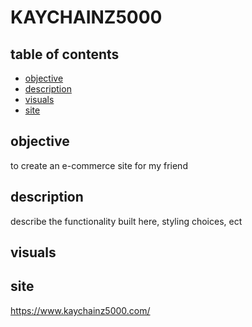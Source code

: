 # KAYCHAINZ5000

## table of contents
- [objective](#objective)
- [description](#description)
- [visuals](#visuals)
- [site](#site)
  
## objective

to create an e-commerce site for my friend
## description
 
describe the functionality built here, styling choices, ect
## visuals


## site
https://www.kaychainz5000.com/
